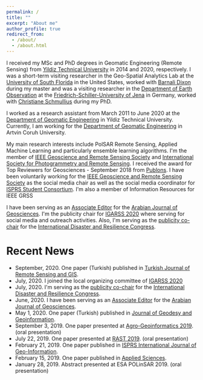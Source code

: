 ```yaml
---
permalink: /
title: ""
excerpt: "About me"
author_profile: true
redirect_from: 
  - /about/
  - /about.html
---
```


I  received my MSc and PhD degrees in Geomatic Engineering (Remote Sensing) from [Yildiz Technical University](https://bit.ly/38VCpb7) in 2014 and 2020, respectively. I was a short-term visiting researcher in the Geo-Spatial Analytics Lab at the [University of South Florida](www.usfsp.edu) in the United States, worked with [Barnali Dixon](https://bit.ly/2x54xLW) during my master and was a visiting researcher in the [Department of Earth Observation](https://bit.ly/3acKpWA) at the [Friedrich-Schiller-University of Jena](https://bit.ly/2x9ayaw) in Germany, worked with [Christiane Schmullius](https://bit.ly/2vutNKX) during my PhD. 

I worked as a research assistant from March 2011 to June 2020 at the [Department of Geomatic Engineering](http://www.hrm.yildiz.edu.tr/en) in Yildiz Technical University. Currently, I am working for the [Department of Geomatic Engineering](https://harita.artvin.edu.tr/) in Artvin Coruh University.
 
My main research interests include PolSAR Remote Sensing, Applied Machine Learning and particularly ensemble learning algorithms. I'm the member of [IEEE Geoscience and Remote Sensing Society](http://www.grss-ieee.org/) and [International Society for Photogrammetry and Remote Sensing](https://www.isprs.org/). I received the award for Top Reviewers for Geosciences - September 2018 from [Publons](https://publons.com/researcher/1175331/mustafa-ustuner/). I have been voluntarily working for the [IEEE Geoscience and Remote Sensing Society](http://www.grss-ieee.org/) as the social media chair as well as the social media coordinator for [ISPRS Student Consortium](http://sc.isprs.org/home.html). 
I'm also a member of Information Resources for IEEE GRSS

I have been serving as an [Associate Editor](https://www.springer.com/journal/12517/editors) for the [Arabian Journal of Geosciences](https://www.springer.com/journal/12517). 
I'm the publicity chair for [IGARSS 2020](https://igarss2020.org/default.asp) where serving for social media and outreach activities. 
Also, I'm serving as the [publicity co-chair](http://www.idrcongress.org/en/steering-committee) for the [International Disaster and Resilience Congress](http://www.idrcongress.org/en/anasayfa).

# Recent News
* September, 2020. One paper (Turkish) published in [Turkish Journal of Remote Sensing and GIS](https://dergipark.org.tr/tr/pub/rsgis/issue/56931/740342).
* July, 2020. I joined the local organizing committee of [IGARSS 2020](https://igarss2020.org/default.asp)
* July, 2020. I'm serving as the [publicity co-chair](http://www.idrcongress.org/en/steering-committee) for the [International Disaster and Resilience Congress](http://www.idrcongress.org/en/anasayfa).
* June, 2020. I have been serving as an [Associate Editor](https://www.springer.com/journal/12517/editors) for the [Arabian Journal of Geosciences](https://www.springer.com/journal/12517).
* May 1, 2020. One paper (Turkish) published in [Journal of Geodesy and Geoinformation](https://dergipark.org.tr/en/pub/hkmojjd/issue/50519/623021).
* September 3, 2019. One paper presented at [Agro-Geoinformatics 2019](https://ieeexplore.ieee.org/abstract/document/8820698). (oral presentation) 
* July 22, 2019. One paper presented at [RAST 2019](https://ieeexplore.ieee.org/document/8767819). (oral presentation)
* February 21, 2019. One paper published in [ISPRS International Journal of Geo-Information](https://www.mdpi.com/2220-9964/8/2/97).
* February 15, 2019. One paper published in [Applied Sciences](https://www.mdpi.com/2076-3417/9/4/655).
* January 28, 2019. Abstract presented at ESA POLinSAR 2019. (oral presentation)
